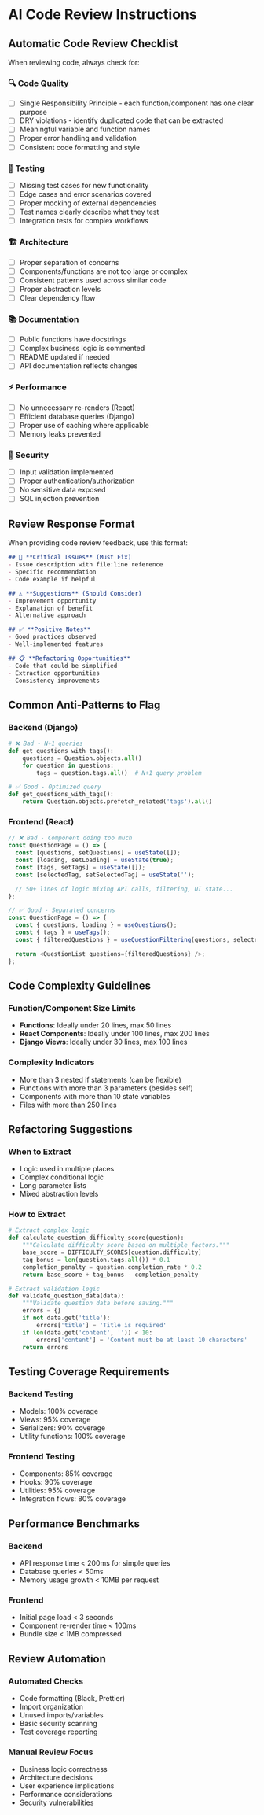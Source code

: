 # AI Code Review Instructions

## Automatic Code Review Checklist

When reviewing code, always check for:

### 🔍 **Code Quality**
- [ ] Single Responsibility Principle - each function/component has one clear purpose
- [ ] DRY violations - identify duplicated code that can be extracted
- [ ] Meaningful variable and function names
- [ ] Proper error handling and validation
- [ ] Consistent code formatting and style

### 🧪 **Testing**
- [ ] Missing test cases for new functionality
- [ ] Edge cases and error scenarios covered
- [ ] Proper mocking of external dependencies
- [ ] Test names clearly describe what they test
- [ ] Integration tests for complex workflows

### 🏗️ **Architecture**
- [ ] Proper separation of concerns
- [ ] Components/functions are not too large or complex
- [ ] Consistent patterns used across similar code
- [ ] Proper abstraction levels
- [ ] Clear dependency flow

### 📚 **Documentation**
- [ ] Public functions have docstrings
- [ ] Complex business logic is commented
- [ ] README updated if needed
- [ ] API documentation reflects changes

### ⚡ **Performance**
- [ ] No unnecessary re-renders (React)
- [ ] Efficient database queries (Django)
- [ ] Proper use of caching where applicable
- [ ] Memory leaks prevented

### 🔐 **Security**
- [ ] Input validation implemented
- [ ] Proper authentication/authorization
- [ ] No sensitive data exposed
- [ ] SQL injection prevention

## Review Response Format

When providing code review feedback, use this format:

```markdown
## 🔧 **Critical Issues** (Must Fix)
- Issue description with file:line reference
- Specific recommendation
- Code example if helpful

## ⚠️ **Suggestions** (Should Consider)
- Improvement opportunity
- Explanation of benefit
- Alternative approach

## ✅ **Positive Notes**
- Good practices observed
- Well-implemented features

## 📋 **Refactoring Opportunities**
- Code that could be simplified
- Extraction opportunities
- Consistency improvements
```

## Common Anti-Patterns to Flag

### Backend (Django)
```python
# ❌ Bad - N+1 queries
def get_questions_with_tags():
    questions = Question.objects.all()
    for question in questions:
        tags = question.tags.all()  # N+1 query problem

# ✅ Good - Optimized query
def get_questions_with_tags():
    return Question.objects.prefetch_related('tags').all()
```

### Frontend (React)
```javascript
// ❌ Bad - Component doing too much
const QuestionPage = () => {
  const [questions, setQuestions] = useState([]);
  const [loading, setLoading] = useState(true);
  const [tags, setTags] = useState([]);
  const [selectedTag, setSelectedTag] = useState('');

  // 50+ lines of logic mixing API calls, filtering, UI state...
};

// ✅ Good - Separated concerns
const QuestionPage = () => {
  const { questions, loading } = useQuestions();
  const { tags } = useTags();
  const { filteredQuestions } = useQuestionFiltering(questions, selectedTag);

  return <QuestionList questions={filteredQuestions} />;
};
```

## Code Complexity Guidelines

### Function/Component Size Limits
- **Functions**: Ideally under 20 lines, max 50 lines
- **React Components**: Ideally under 100 lines, max 200 lines
- **Django Views**: Ideally under 30 lines, max 100 lines

### Complexity Indicators
- More than 3 nested if statements (can be flexible)
- Functions with more than 3 parameters (besides self)
- Components with more than 10 state variables
- Files with more than 250 lines

## Refactoring Suggestions

### When to Extract
- Logic used in multiple places
- Complex conditional logic
- Long parameter lists
- Mixed abstraction levels

### How to Extract
```python
# Extract complex logic
def calculate_question_difficulty_score(question):
    """Calculate difficulty score based on multiple factors."""
    base_score = DIFFICULTY_SCORES[question.difficulty]
    tag_bonus = len(question.tags.all()) * 0.1
    completion_penalty = question.completion_rate * 0.2
    return base_score + tag_bonus - completion_penalty

# Extract validation logic
def validate_question_data(data):
    """Validate question data before saving."""
    errors = {}
    if not data.get('title'):
        errors['title'] = 'Title is required'
    if len(data.get('content', '')) < 10:
        errors['content'] = 'Content must be at least 10 characters'
    return errors
```

## Testing Coverage Requirements

### Backend Testing
- Models: 100% coverage
- Views: 95% coverage
- Serializers: 90% coverage
- Utility functions: 100% coverage

### Frontend Testing
- Components: 85% coverage
- Hooks: 90% coverage
- Utilities: 95% coverage
- Integration flows: 80% coverage

## Performance Benchmarks

### Backend
- API response time < 200ms for simple queries
- Database queries < 50ms
- Memory usage growth < 10MB per request

### Frontend
- Initial page load < 3 seconds
- Component re-render time < 100ms
- Bundle size < 1MB compressed

## Review Automation

### Automated Checks
- Code formatting (Black, Prettier)
- Import organization
- Unused imports/variables
- Basic security scanning
- Test coverage reporting

### Manual Review Focus
- Business logic correctness
- Architecture decisions
- User experience implications
- Performance considerations
- Security vulnerabilities
